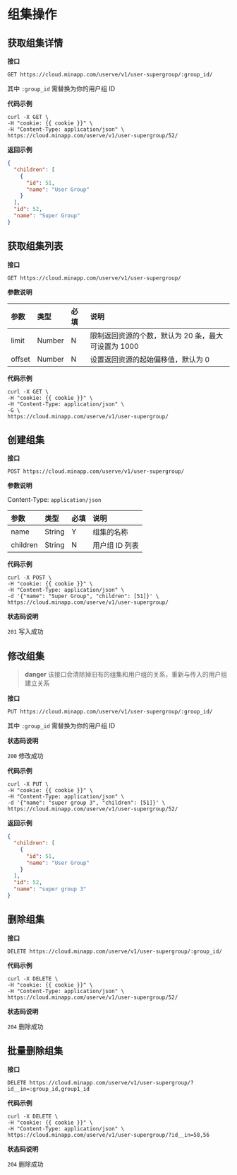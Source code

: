 # 组集操作

## 获取组集详情

**接口**

`GET https://cloud.minapp.com/userve/v1/user-supergroup/:group_id/`

其中 `:group_id` 需替换为你的用户组 ID

**代码示例**

```
curl -X GET \
-H "cookie: {{ cookie }}" \
-H "Content-Type: application/json" \
https://cloud.minapp.com/userve/v1/user-supergroup/52/
```

**返回示例**

```json
{
  "children": [
    {
      "id": 51,
      "name": "User Group"
    }
  ],
  "id": 52,
  "name": "Super Group"
}
```


## 获取组集列表

**接口**

`GET https://cloud.minapp.com/userve/v1/user-supergroup/`

**参数说明**

| 参数    | 类型   | 必填 | 说明 |
| :----- | :----- | :-- | :-- |
| limit  | Number | N   | 限制返回资源的个数，默认为 20 条，最大可设置为 1000 |
| offset | Number | N   | 设置返回资源的起始偏移值，默认为 0 |

**代码示例**

```
curl -X GET \
-H "cookie: {{ cookie }}" \
-H "Content-Type: application/json" \
-G \
https://cloud.minapp.com/userve/v1/user-supergroup/
```

## 创建组集

**接口**

`POST https://cloud.minapp.com/userve/v1/user-supergroup/`

**参数说明**

Content-Type: `application/json`

| 参数      | 类型   | 必填 | 说明 |
| :--------| :----- | :-- | :-- |
| name     | String | Y   | 组集的名称 |
| children | String | N   | 用户组 ID 列表 |

**代码示例**

```
curl -X POST \
-H "cookie: {{ cookie }}" \
-H "Content-Type: application/json" \
-d '{"name": "Super Group", "children": [51]}' \
https://cloud.minapp.com/userve/v1/user-supergroup/
```

**状态码说明**

`201` 写入成功


## 修改组集

> **danger**
> 该接口会清除掉旧有的组集和用户组的关系，重新与传入的用户组建立关系

**接口**

`PUT https://cloud.minapp.com/userve/v1/user-supergroup/:group_id/`

其中 `:group_id` 需替换为你的用户组 ID

**状态码说明**

`200` 修改成功

**代码示例**

```
curl -X PUT \
-H "cookie: {{ cookie }}" \
-H "Content-Type: application/json" \
-d '{"name": "super group 3", "children": [51]}' \
https://cloud.minapp.com/userve/v1/user-supergroup/52/
```

**返回示例**

```json
{
  "children": [
    {
      "id": 51,
      "name": "User Group"
    }
  ],
  "id": 52,
  "name": "super group 3"
}
```

## 删除组集

**接口**

`DELETE https://cloud.minapp.com/userve/v1/user-supergroup/:group_id/`

**代码示例**

```
curl -X DELETE \
-H "cookie: {{ cookie }}" \
-H "Content-Type: application/json" \
https://cloud.minapp.com/userve/v1/user-supergroup/52/
```

**状态码说明**

`204` 删除成功


## 批量删除组集

**接口**

`DELETE https://cloud.minapp.com/userve/v1/user-supergroup/?id__in=:group_id,group1_id`

**代码示例**

```
curl -X DELETE \
-H "cookie: {{ cookie }}" \
-H "Content-Type: application/json" \
https://cloud.minapp.com/userve/v1/user-supergroup/?id__in=58,56
```

**状态码说明**

`204` 删除成功
